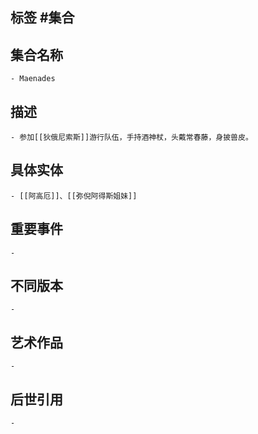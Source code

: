 ## 标签  #集合
## 集合名称
	- Maenades
## 描述
	- 参加[[狄俄尼索斯]]游行队伍，手持酒神杖，头戴常春藤，身披兽皮。
## 具体实体
	- [[阿高厄]]、[[弥倪阿得斯姐妹]]
## 重要事件
	-
## 不同版本
	-
## 艺术作品
	-
## 后世引用
	-
